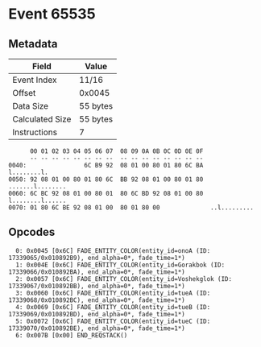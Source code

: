 # Event 65535

## Metadata

| Field           | Value    |
|-----------------|----------|
| Event Index     | 11/16    |
| Offset          | 0x0045   |
| Data Size       | 55 bytes |
| Calculated Size | 55 bytes |
| Instructions    | 7        |

```
      00 01 02 03 04 05 06 07  08 09 0A 0B 0C 0D 0E 0F
      -- -- -- -- -- -- -- --  -- -- -- -- -- -- -- --
0040:                6C B9 92  08 01 00 80 01 80 6C BA       l........l.
0050: 92 08 01 00 80 01 80 6C  BB 92 08 01 00 80 01 80  .......l........
0060: 6C BC 92 08 01 00 80 01  80 6C BD 92 08 01 00 80  l........l......
0070: 01 80 6C BE 92 08 01 00  80 01 80 00              ..l.........    
```

## Opcodes

```
  0: 0x0045 [0x6C] FADE_ENTITY_COLOR(entity_id=onoA (ID: 17339065/0x010892B9), end_alpha=0*, fade_time=1*)
  1: 0x004E [0x6C] FADE_ENTITY_COLOR(entity_id=Gorakbok (ID: 17339066/0x010892BA), end_alpha=0*, fade_time=1*)
  2: 0x0057 [0x6C] FADE_ENTITY_COLOR(entity_id=Voshekglok (ID: 17339067/0x010892BB), end_alpha=0*, fade_time=1*)
  3: 0x0060 [0x6C] FADE_ENTITY_COLOR(entity_id=tueA (ID: 17339068/0x010892BC), end_alpha=0*, fade_time=1*)
  4: 0x0069 [0x6C] FADE_ENTITY_COLOR(entity_id=tueB (ID: 17339069/0x010892BD), end_alpha=0*, fade_time=1*)
  5: 0x0072 [0x6C] FADE_ENTITY_COLOR(entity_id=tueC (ID: 17339070/0x010892BE), end_alpha=0*, fade_time=1*)
  6: 0x007B [0x00] END_REQSTACK()
```
